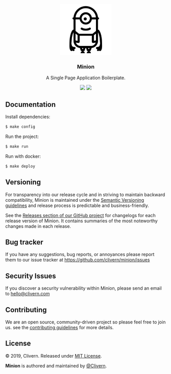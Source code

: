 <p align="center">
    <img alt="Minion Logo" src="/src/assets/images/logo.png" height="160" />
    <h3 align="center">Minion</h3>
    <p align="center">A Single Page Application Boilerplate.</p>
    <p align="center">
        <a href="https://github.com/Clivern/Minion/releases"><img src="https://img.shields.io/badge/Version-2.0.3-red.svg"></a>
        <a href="https://github.com/Clivern/Minion/blob/master/LICENSE"><img src="https://img.shields.io/badge/LICENSE-MIT-orange.svg"></a>
    </p>
</p>


## Documentation

Install dependencies:

```zsh
$ make config
```

Run the project:

```zsh
$ make run
```

Run with docker:

```zsh
$ make deploy
```

## Versioning

For transparency into our release cycle and in striving to maintain backward compatibility, Minion is maintained under the [Semantic Versioning guidelines](https://semver.org/) and release process is predictable and business-friendly.

See the [Releases section of our GitHub project](https://github.com/clivern/minion/releases) for changelogs for each release version of Minion. It contains summaries of the most noteworthy changes made in each release.


## Bug tracker

If you have any suggestions, bug reports, or annoyances please report them to our issue tracker at https://github.com/clivern/minion/issues


## Security Issues

If you discover a security vulnerability within Minion, please send an email to [hello@clivern.com](mailto:hello@clivern.com)


## Contributing

We are an open source, community-driven project so please feel free to join us. see the [contributing guidelines](CONTRIBUTING.md) for more details.


## License

© 2019, Clivern. Released under [MIT License](https://opensource.org/licenses/mit-license.php).

**Minion** is authored and maintained by [@Clivern](http://github.com/clivern).
